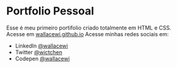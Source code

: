 # Portfolio Pessoal
Esse é meu primeiro portifolio criado totalmente em HTML e CSS.<br>
Acesse em [wallacewi.github.io](https://wallacewi.github.io)
Acesse minhas redes sociais em:<br>
* LinkedIn [@wallacewi](https://www.linkedin.com/in/wallacewi/)
* Twitter [@wictchen](https://twitter.com/wictchen)
* Codepen [@wallacewi](https://codepen.io/wallacewi)

